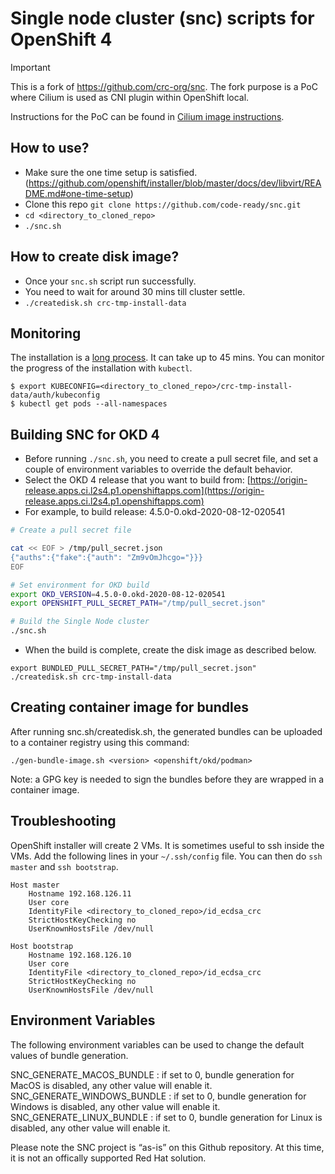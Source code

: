 # Single node cluster (snc) scripts for OpenShift 4 

> [!IMPORTANT]  
> This is a fork of https://github.com/crc-org/snc. The fork purpose is a PoC where Cilium is used as CNI plugin within OpenShift local.

Instructions for the PoC can be found in [Cilium image instructions](./cilium-image.md).

## How to use?
- Make sure the one time setup is satisfied. (https://github.com/openshift/installer/blob/master/docs/dev/libvirt/README.md#one-time-setup)
- Clone this repo `git clone https://github.com/code-ready/snc.git`
- `cd <directory_to_cloned_repo>`
- `./snc.sh`

## How to create disk image?
- Once your `snc.sh` script run successfully.
- You need to wait for around 30 mins till cluster settle.
- `./createdisk.sh crc-tmp-install-data`

## Monitoring

The installation is a [long process](https://github.com/openshift/installer/blob/master/docs/user/overview.md#cluster-installation-process). It can take up to 45 mins.
You can monitor the progress of the installation with `kubectl`.

```
$ export KUBECONFIG=<directory_to_cloned_repo>/crc-tmp-install-data/auth/kubeconfig
$ kubectl get pods --all-namespaces
```

## Building SNC for OKD 4
- Before running `./snc.sh`, you need to create a pull secret file, and set a couple of environment variables to override the default behavior.
- Select the OKD 4 release that you want to build from: [https://origin-release.apps.ci.l2s4.p1.openshiftapps.com](https://origin-release.apps.ci.l2s4.p1.openshiftapps.com)
- For example, to build release: 4.5.0-0.okd-2020-08-12-020541

```bash
# Create a pull secret file

cat << EOF > /tmp/pull_secret.json
{"auths":{"fake":{"auth": "Zm9vOmJhcgo="}}}
EOF

# Set environment for OKD build
export OKD_VERSION=4.5.0-0.okd-2020-08-12-020541
export OPENSHIFT_PULL_SECRET_PATH="/tmp/pull_secret.json"

# Build the Single Node cluster
./snc.sh
```

- When the build is complete, create the disk image as described below.

```
export BUNDLED_PULL_SECRET_PATH="/tmp/pull_secret.json"
./createdisk.sh crc-tmp-install-data
```

## Creating container image for bundles

After running snc.sh/createdisk.sh, the generated bundles can be uploaded to a container registry using this command:

```
./gen-bundle-image.sh <version> <openshift/okd/podman>
```

Note: a GPG key is needed to sign the bundles before they are wrapped in a container image.

## Troubleshooting

OpenShift installer will create 2 VMs. It is sometimes useful to ssh inside the VMs.
Add the following lines in your `~/.ssh/config` file. You can then do `ssh master` and `ssh bootstrap`.

```
Host master
    Hostname 192.168.126.11
    User core
    IdentityFile <directory_to_cloned_repo>/id_ecdsa_crc
    StrictHostKeyChecking no
    UserKnownHostsFile /dev/null

Host bootstrap
    Hostname 192.168.126.10
    User core
    IdentityFile <directory_to_cloned_repo>/id_ecdsa_crc
    StrictHostKeyChecking no
    UserKnownHostsFile /dev/null
```

## Environment Variables

The following environment variables can be used to change the default values of bundle generation.

SNC_GENERATE_MACOS_BUNDLE : if set to 0, bundle generation for MacOS is disabled, any other value will enable it.
SNC_GENERATE_WINDOWS_BUNDLE : if set to 0, bundle generation for Windows is disabled, any other value will enable it.
SNC_GENERATE_LINUX_BUNDLE : if set to 0, bundle generation for Linux is disabled, any other value will enable it.

Please note the SNC project is “as-is” on this Github repository. At this time, it is not an offically supported Red Hat solution.
